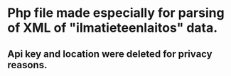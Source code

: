 # Php file made especially for parsing of XML of "ilmatieteenlaitos" data.
## Api key and location were deleted for privacy reasons. 
